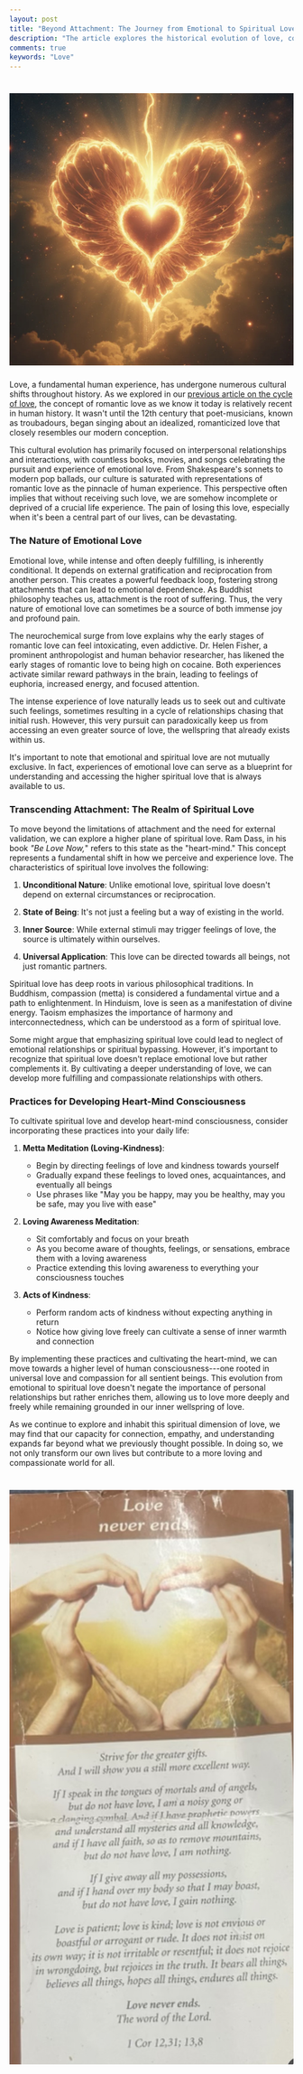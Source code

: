 ```yaml
---
layout: post
title: "Beyond Attachment: The Journey from Emotional to Spiritual Love"
description: "The article explores the historical evolution of love, contrasting the conditional nature of emotional love with the unconditional and universal nature of spiritual love. It provides practical guidance on cultivating spiritual love through meditation and acts of kindness."
comments: true
keywords: "Love"
---
```


# <img src="/assets/images/spiritual_love/love_header.jpg"/>

Love, a fundamental human experience, has undergone numerous cultural shifts throughout history. As we explored in our [previous article on the cycle of love](https://www.andreilyskov.com/2024/cycle-of-love/), the concept of romantic love as we know it today is relatively recent in human history. It wasn't until the 12th century that poet-musicians, known as troubadours, began singing about an idealized, romanticized love that closely resembles our modern conception.

This cultural evolution has primarily focused on interpersonal relationships and interactions, with countless books, movies, and songs celebrating the pursuit and experience of emotional love. From Shakespeare's sonnets to modern pop ballads, our culture is saturated with representations of romantic love as the pinnacle of human experience. This perspective often implies that without receiving such love, we are somehow incomplete or deprived of a crucial life experience. The pain of losing this love, especially when it's been a central part of our lives, can be devastating.

### The Nature of Emotional Love

Emotional love, while intense and often deeply fulfilling, is inherently conditional. It depends on external gratification and reciprocation from another person. This creates a powerful feedback loop, fostering strong attachments that can lead to emotional dependence. As Buddhist philosophy teaches us, attachment is the root of suffering. Thus, the very nature of emotional love can sometimes be a source of both immense joy and profound pain.

The neurochemical surge from love explains why the early stages of romantic love can feel intoxicating, even addictive. Dr. Helen Fisher, a prominent anthropologist and human behavior researcher, has likened the early stages of romantic love to being high on cocaine. Both experiences activate similar reward pathways in the brain, leading to feelings of euphoria, increased energy, and focused attention.

The intense experience of love naturally leads us to seek out and cultivate such feelings, sometimes resulting in a cycle of relationships chasing that initial rush. However, this very pursuit can paradoxically keep us from accessing an even greater source of love, the wellspring that already exists within us.

It's important to note that emotional and spiritual love are not mutually exclusive. In fact, experiences of emotional love can serve as a blueprint for understanding and accessing the higher spiritual love that is always available to us.

### Transcending Attachment: The Realm of Spiritual Love

To move beyond the limitations of attachment and the need for external validation, we can explore a higher plane of spiritual love. Ram Dass, in his book *"Be Love Now,*" refers to this state as the "heart-mind." This concept represents a fundamental shift in how we perceive and experience love. The characteristics of spiritual love involves the following:

1.  **Unconditional Nature**: Unlike emotional love, spiritual love doesn't depend on external circumstances or reciprocation.

2.  **State of Being**: It's not just a feeling but a way of existing in the world.

3.  **Inner Source**: While external stimuli may trigger feelings of love, the source is ultimately within ourselves.

4.  **Universal Application**: This love can be directed towards all beings, not just romantic partners.

Spiritual love has deep roots in various philosophical traditions. In Buddhism, compassion (metta) is considered a fundamental virtue and a path to enlightenment. In Hinduism, love is seen as a manifestation of divine energy. Taoism emphasizes the importance of harmony and interconnectedness, which can be understood as a form of spiritual love.

Some might argue that emphasizing spiritual love could lead to neglect of emotional relationships or spiritual bypassing. However, it's important to recognize that spiritual love doesn't replace emotional love but rather complements it. By cultivating a deeper understanding of love, we can develop more fulfilling and compassionate relationships with others.

### Practices for Developing Heart-Mind Consciousness

To cultivate spiritual love and develop heart-mind consciousness, consider incorporating these practices into your daily life:

1.  **Metta Meditation (Loving-Kindness)**:
    -   Begin by directing feelings of love and kindness towards yourself
    -   Gradually expand these feelings to loved ones, acquaintances, and eventually all beings
    -   Use phrases like "May you be happy, may you be healthy, may you be safe, may you live with ease"

2.  **Loving Awareness Meditation**:
    -   Sit comfortably and focus on your breath
    -   As you become aware of thoughts, feelings, or sensations, embrace them with a loving awareness
    -   Practice extending this loving awareness to everything your consciousness touches

3.  **Acts of Kindness**:
    -   Perform random acts of kindness without expecting anything in return
    -   Notice how giving love freely can cultivate a sense of inner warmth and connection

By implementing these practices and cultivating the heart-mind, we can move towards a higher level of human consciousness---one rooted in universal love and compassion for all sentient beings. This evolution from emotional to spiritual love doesn't negate the importance of personal relationships but rather enriches them, allowing us to love more deeply and freely while remaining grounded in our inner wellspring of love.

As we continue to explore and inhabit this spiritual dimension of love, we may find that our capacity for connection, empathy, and understanding expands far beyond what we previously thought possible. In doing so, we not only transform our own lives but contribute to a more loving and compassionate world for all.

# <img src="/assets/images/spiritual_love/love_never_ends.jpg"/>